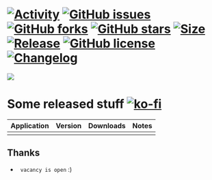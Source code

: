 # [![Activity](https://img.shields.io/github/commit-activity/m/EpicMorg/chocolatey?label=commits&style=flat-square)](https://github.com/EpicMorg/chocolatey/commits) [![GitHub issues](https://img.shields.io/github/issues/EpicMorg/chocolatey.svg?style=popout-square)](https://github.com/EpicMorg/chocolatey/issues) [![GitHub forks](https://img.shields.io/github/forks/EpicMorg/chocolatey.svg?style=popout-square)](https://github.com/EpicMorg/chocolatey/network) [![GitHub stars](https://img.shields.io/github/stars/EpicMorg/chocolatey.svg?style=popout-square)](https://github.com/EpicMorg/chocolatey/stargazers)  [![Size](https://img.shields.io/github/repo-size/EpicMorg/chocolatey?label=size&style=flat-square)](https://github.com/EpicMorg/chocolatey/archive/master.zip) [![Release](https://img.shields.io/github/v/release/EpicMorg/chocolatey?style=flat-square)](https://github.com/EpicMorg/chocolatey/releases)  [![GitHub license](https://img.shields.io/github/license/EpicMorg/chocolatey.svg?style=popout-square)](LICENSE.md) [![Changelog](https://img.shields.io/badge/Changelog-yellow.svg?style=popout-square)](CHANGELOG.md)

![](https://rawcdn.githack.com/EpicMorg/chocolatey/f417f8672891b4ea65928fac2be14a51b55957d3/.github/logo.png)

# Some released stuff  [![ko-fi](https://www.ko-fi.com/img/githubbutton_sm.svg)](https://ko-fi.com/B0B81CUI4)

 Application | Version   | Downloads | Notes
| ------  | ------ | ------ | ------
|    |   |  |  

## Thanks
* ` vacancy is open` :)
